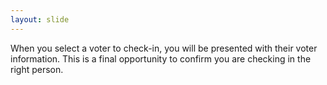 ```yaml
---
layout: slide
---
```


When you select a voter to check-in, you will be presented with their voter information. This is a final opportunity to confirm you are checking in the right person.